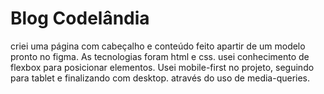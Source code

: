 <h1>Blog Codelândia</h1>

<p> criei uma página com cabeçalho e conteúdo feito apartir de um modelo pronto no figma. As tecnologias foram html e css. usei conhecimento de flexbox para posicionar elementos. Usei mobile-first no projeto, seguindo para tablet e finalizando com desktop. através do uso de media-queries.</p>
